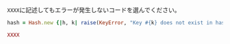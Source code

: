 `XXXX`に記述してもエラーが発生しないコードを選んでください。

```ruby
hash = Hash.new {|h, k| raise(KeyError, "Key #{k} does not exist in hash #{h}") }

XXXX
```